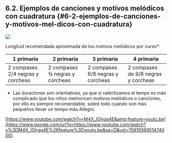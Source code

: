 ## 6.2\. Ejemplos de canciones y motivos melódicos con cuadratura {#6-2-ejemplos-de-canciones-y-motivos-mel-dicos-con-cuadratura}

![](images/image33.jpg)

Longitud recomendada aproximada de los motivos melódicos por curso*

| 1 primaria | 2 primaria | 3 primaria | 4 primaria |
| --- | --- | --- | --- |
| 2 compases 2/4 negras y corcheas | 2 compases ¾ negras y corcheas | 2 compases 6/8 negras y corcheas | 2 compases de 9/8 negras y corcheas |

* Las duraciones son orientativas, ya que si ralentizamos el tempo es más complicado que los niños memoricen motivos melódicos o canciones, por ello es siempre recomendable, sobre todo cuando son más pequeños llevar un tempo más Allegro.

[https://www.youtube.com/watch?v=M4X_IGhgq4E&amp;feature=youtu.be](https://www.google.com/url?q=https://www.youtube.com/watch?v%3DM4X_IGhgq4E%26feature%3Dyoutu.be&sa=D&ust=1581936951474000)